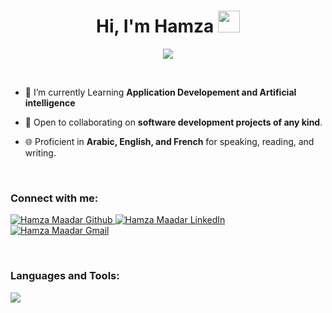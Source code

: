 <h1 align="center">Hi, I'm Hamza <img src="https://media.giphy.com/media/hvRJCLFzcasrR4ia7z/giphy.gif" width="35"></h1>
<p align="center">
  <a href="https://github.com/H4MZ4-M44D4R"><img src="https://readme-typing-svg.herokuapp.com?lines=Software+Engineering+Student;Full+Stack+Web+Developer;Graphic%20Designer;Always%20learning%20things20new%&center=true&width=500&height=50"></a>
</p>

<br/>

- 🔭 I’m currently Learning **Application Developement and Artificial intelligence**

- 🤝 Open to collaborating on **software development projects of any kind**.

- 🌐 Proficient in **Arabic, English, and French** for speaking, reading, and writing.

<br/>

<h3 align="left">Connect with me:</h3>
<p align="left">
  <a href="https://github.com/H4MZ4-M44D4R" target="blank">
    <img src="https://skillicons.dev/icons?i=github" alt="Hamza Maadar Github"/>
  </a>
  <a href="https://www.linkedin.com/in/hamza-maadar-3a495a2a4" target="blank">
    <img src="https://skillicons.dev/icons?i=linkedin" alt="Hamza Maadar LinkedIn"/>
  </a>
  <a href="mailto:hamzamaadar@gmail.com" target="blank">
    <img src="https://skillicons.dev/icons?i=gmail" alt="Hamza Maadar Gmail"/>
  </a>
</p>

<br/>

<h3 align="left">Languages and Tools:</h3>
<p>
    <img src="https://skillicons.dev/icons?i=git,github,gitlab,githubactions,vscode,visualstudio,bash,html,css,bootstrap,tailwind,js,ts,react,redux,nodejs,express,php,laravel,java,python,anaconda,r,opencv,jquery,selenium,kubernetes,docker,mysql,mongodb,postgresql,discord,figma,vite,kali,windows,linux" />
</p>
